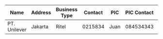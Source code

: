 | Name | Address | Business Type | Contact | PIC | PIC Contact | Manager |
| ---- | ------- | ------------- | ------- | --- | ----------- | ------- |
PT. Unilever | Jakarta | Ritel | 0215834 | Juan | 084534343 | Abdu
